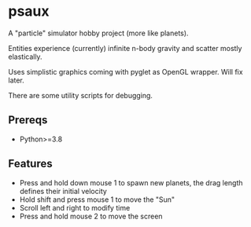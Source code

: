 # psaux

A "particle" simulator hobby project (more like planets).

Entities experience (currently) infinite n-body gravity and scatter mostly elastically.

Uses simplistic graphics coming with pyglet as OpenGL wrapper. Will fix later.

There are some utility scripts for debugging.

## Prereqs

- Python>=3.8

## Features

- Press and hold down mouse 1 to spawn new planets, the drag length defines their initial velocity
- Hold shift and press mouse 1 to move the "Sun"
- Scroll left and right to modify time
- Press and hold mouse 2 to move the screen
